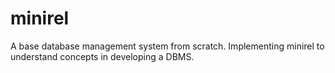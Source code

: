 # minirel

A base database management system from scratch. Implementing minirel to understand concepts in developing a DBMS.
